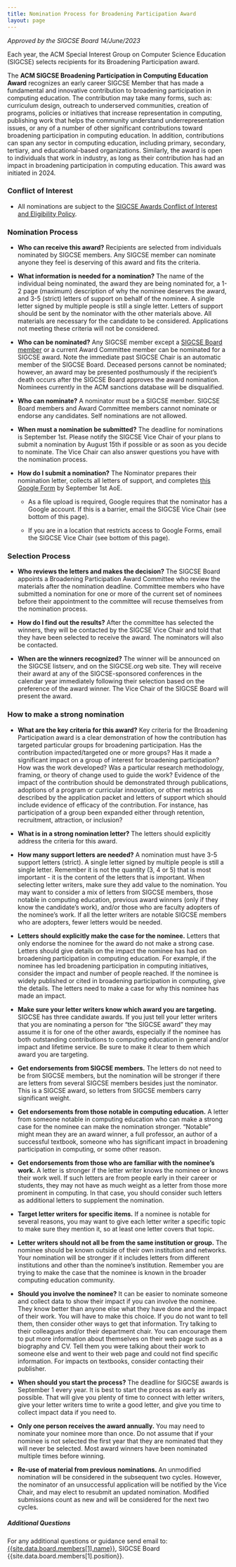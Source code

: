 ```yaml
---
title: Nomination Process for Broadening Participation Award
layout: page
---
```

*Approved by the SIGCSE Board 14/June/2023*

Each year, the ACM Special Interest Group on Computer Science Education (SIGCSE) selects recipients for its Broadening Participation award.

The **ACM SIGCSE Broadening Participation in Computing Education Award** recognizes an early career SIGCSE Member that has made a fundamental and innovative contribution to broadening participation in computing education. The contribution may take many forms, such as: curriculum design, outreach to underserved communities, creation of programs, policies or initiatives that increase representation in computing, publishing work that helps the community understand underrepresentation issues, or any of a number of other significant contributions toward broadening participation in computing education. In addition, contributions can span any sector in computing education, including primary, secondary, tertiary, and educational-based organizations. Similarly, the award is open to individuals that work in industry, as long as their contribution has had an impact in broadening participation in computing education. This award was initiated in 2024.

### Conflict of Interest 

* All nominations are subject to the [SIGCSE Awards Conflict of Interest and Eligibility Policy]({{"/policies/awards/index.html"|absolute_url}}).

### Nomination Process

* **Who can receive this award?** Recipients are selected from individuals nominated by SIGCSE members. Any SIGCSE member can nominate anyone they feel is deserving of this award and fits the criteria. 

* **What information is needed for a nomination?** The name of the individual being nominated, the award they are being nominated for, a 1-2 page (maximum) description of why the nominee deserves the award, and 3-5 (strict) letters of support on behalf of the nominee. A single letter signed by multiple people is still a single letter. Letters of support should be sent by the nominator with the other materials above. All materials are necessary for the candidate to be considered. Applications not meeting these criteria will not be considered. 

* **Who can be nominated?** Any SIGCSE member except a [SIGCSE Board member]({{"/about/board.html"|absolute_url}}) or a current Award Committee member can be nominated for a SIGCSE award. Note the immediate past SIGCSE Chair is an automatic member of the SIGCSE Board. Deceased persons cannot be nominated; however, an award may be presented posthumously if the recipient’s death occurs after the SIGCSE Board approves the award nomination. Nominees currently in the ACM sanctions database will be disqualified.

* **Who can nominate?** A nominator must be a SIGCSE member. SIGCSE Board members and Award Committee members cannot nominate or endorse any candidates. Self nominations are not allowed.

* **When must a nomination be submitted?** The deadline for nominations is September 1st. Please notify the SIGCSE Vice Chair of your plans to submit a nomination by August 15th if possible or as soon as you decide to nominate. The Vice Chair can also answer questions you have with the nomination process.

* **How do I submit a nomination?** The Nominator prepares their nomination letter, collects all letters of support, and completes [this Google Form](https://docs.google.com/forms/d/e/1FAIpQLSc4rRXMBC83yzIk0CZ5RrCtTbrSn9cXO_cb9BWS8zMEMfopFQ/viewform?usp=sf_link) by September 1st AoE. 

    * As a file upload is required, Google requires that the nominator has a Google account. If this is a barrier, email the SIGCSE Vice Chair (see bottom of this page).

    * If you are in a location that restricts access to Google Forms, email the SIGCSE Vice Chair (see bottom of this page).

### Selection Process

* **Who reviews the letters and makes the decision?** The SIGCSE Board appoints a Broadening Participation Award Committee who review the materials after the nomination deadline. Committee members who have submitted a nomination for one or more of the current set of nominees before their appointment to the committee will recuse themselves from the nomination process.

* **How do I find out the results?** After the committee has selected the winners, they will be contacted by the SIGCSE Vice Chair and told that they have been selected to receive the award. The nominators will also be contacted.

* **When are the winners recognized?** The winner will be announced on the SIGCSE listserv, and on the SIGCSE.org web site. They will receive their award at any of the SIGCSE-sponsored conferences in the calendar year immediately following their selection based on the preference of the award winner. The Vice Chair of the SIGCSE Board will present the award.

### How to make a strong nomination

* **What are the key criteria for this award?** Key criteria for the Broadening Participation award is a clear demonstration of how the contribution has targeted particular groups for broadening participation. Has the contribution impacted/targeted one or more groups? Has it made a significant impact on a group of interest for broadening participation? How was the work developed? Was a particular research methodology, framing, or theory of change used to guide the work? Evidence of the impact of the contribution should be demonstrated through publications, adoptions of a program or curricular innovation, or other metrics as described by the application packet and letters of support which should include evidence of efficacy of the contribution. For instance, has participation of a group been expanded either through retention, recruitment, attraction, or inclusion?

* **What is in a strong nomination letter?** The letters should explicitly address the criteria for this award. 

* **How many support letters are needed?** A nomination must have 3-5 support letters (strict). A single letter signed by multiple people is still a single letter. Remember it is not the quantity (3, 4 or 5) that is most important - it is the content of the letters that is important. When selecting letter writers, make sure they add value to the nomination. You may want to consider a mix of letters from SIGCSE members, those notable in computing education, previous award winners (only if they know the candidate’s work), and/or those who are faculty adopters of the nominee’s work. If all the letter writers are notable SIGCSE members who are adopters, fewer letters would be needed.

* **Letters should explicitly make the case for the nominee.** Letters that only endorse the nominee for the award do not make a strong case. Letters should give details on the impact the nominee has had on broadening participation in computing education. For example, if the nominee has led broadening participation in computing initiatives, consider the impact and number of people reached. If the nominee is widely published or cited in broadening participation in computing, give the details. The letters need to make a case for why this nominee has made an impact.

* **Make sure your letter writers know which award you are targeting.** SIGCSE has three candidate awards. If you just tell your letter writers that you are nominating a person for “the SIGCSE award” they may assume it is for one of the other awards, especially if the nominee has both outstanding contributions to computing education in general and/or impact and lifetime service. Be sure to make it clear to them which award you are targeting.

* **Get endorsements from SIGCSE members.** The letters do not need to be from SIGCSE members, but the nomination will be stronger if there are letters from several SIGCSE members besides just the nominator. This is a SIGCSE award, so letters from SIGCSE members carry significant weight.

* **Get endorsements from those notable in computing education.** A letter from someone notable in computing education who can make a strong case for the nominee can make the nomination stronger. “Notable” might mean they are an award winner, a full professor, an author of a successful textbook, someone who has significant impact in broadening participation in computing, or some other reason.

* **Get endorsements from those who are familiar with the nominee’s work.** A letter is stronger if the letter writer knows the nominee or knows their work well. If such letters are from people early in their career or students, they may not have as much weight as a letter from those more prominent in computing. In that case, you should consider such letters as additional letters to supplement the nomination.

* **Target letter writers for specific items.** If a nominee is notable for several reasons, you may want to give each letter writer a specific topic to make sure they mention it, so at least one letter covers that topic.

* **Letter writers should not all be from the same institution or group.** The nominee should be known outside of their own institution and networks. Your nomination will be stronger if it includes letters from different institutions and other than the nominee’s institution. Remember you are trying to make the case that the nominee is known in the broader computing education community.

* **Should you involve the nominee?** It can be easier to nominate someone and collect data to show their impact if you can involve the nominee. They know better than anyone else what they have done and the impact of their work. You will have to make this choice. If you do not want to tell them, then consider other ways to get that information. Try talking to their colleagues and/or their department chair. You can encourage them to put more information about themselves on their web page such as a biography and CV. Tell them you were talking about their work to someone else and went to their web page and could not find specific information. For impacts on textbooks, consider contacting their publisher.

* **When should you start the process?** The deadline for SIGCSE awards is September 1 every year. It is best to start the process as early as possible. That will give you plenty of time to connect with letter writers, give your letter writers time to write a good letter, and give you time to collect impact data if you need to.

* **Only one person receives the award annually.** You may need to nominate your nominee more than once. Do not assume that if your nominee is not selected the first year that they are nominated that they will never be selected. Most award winners have been nominated multiple times before winning.

* **Re-use of material from previous nominations.** An unmodified nomination will be considered in the subsequent two cycles. However, the nominator of an unsuccessful application will be notified by the Vice Chair, and may elect to resubmit an updated nomination. Modified submissions count as new and will be considered for the next two cycles. 

##### Additional Questions
For any additional questions or guidance send email to:
[{{site.data.board.members[1].name}}](mailto:{{site.data.board.members[1].email}}), SIGCSE Board {{site.data.board.members[1].position}}.

